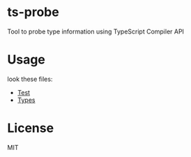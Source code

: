 ts-probe
========

Tool to probe type information using TypeScript Compiler API

# Usage

look these files:  

- [Test](./tests/index.test.ts)
- [Types](./lib/index.d.ts)

# License

MIT
